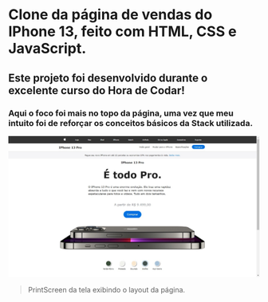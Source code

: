 # Clone da página de vendas do IPhone 13, feito com HTML, CSS e JavaScript.

## Este projeto foi desenvolvido durante o excelente curso do Hora de Codar!

### Aqui o foco foi mais no topo da página, uma vez que meu intuito foi de reforçar os conceitos básicos da Stack utilizada.

![PrintScreen da tela exibindo o layout da página.](img/printscreen.jpeg)
> PrintScreen da tela exibindo o layout da página.
